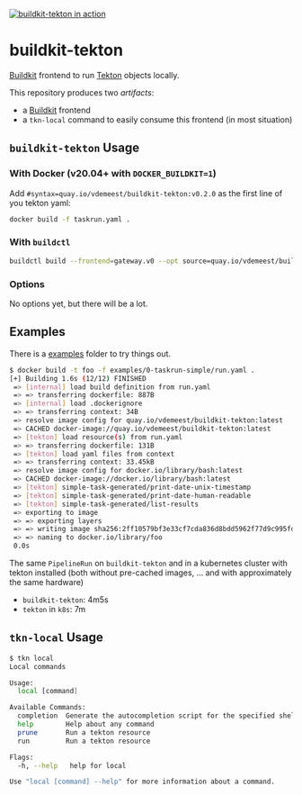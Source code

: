 [![buildkit-tekton in action](https://asciinema.org/a/469475.svg)](https://asciinema.org/a/469475)

# buildkit-tekton

[Buildkit](https://github.com/moby/buildkit) frontend to run
[Tekton](https://tekton.dev) objects locally.

This repository produces two *artifacts*:
- a [Buildkit](https://github.com/moby/buildkit) frontend
- a `tkn-local` command to easily consume this frontend (in most situation)

## `buildkit-tekton` Usage

### With Docker (v20.04+ with `DOCKER_BUILDKIT=1`)

Add `#syntax=quay.io/vdemeest/buildkit-tekton:v0.2.0` as the first
line of you tekton yaml:

```bash
docker build -f taskrun.yaml .
```

### With `buildctl`

```bash
buildctl build --frontend=gateway.v0 --opt source=quay.io/vdemeest/buildkit-tekton:v0.2.0 --local context=. --opt-filename=pipelienrun.yaml --local dockerfile=.
```

### Options

No options yet, but there will be a lot.

## Examples

There is a [examples](./examples) folder to try things out.

```bash
$ docker build -t foo -f examples/0-taskrun-simple/run.yaml .
[+] Building 1.6s (12/12) FINISHED
 => [internal] load build definition from run.yaml                                0.0s
 => => transferring dockerfile: 887B                                              0.0s
 => [internal] load .dockerignore                                                 0.0s
 => => transferring context: 34B                                                  0.0s
 => resolve image config for quay.io/vdemeest/buildkit-tekton:latest              0.0s
 => CACHED docker-image://quay.io/vdemeest/buildkit-tekton:latest                 0.0s
 => [tekton] load resource(s) from run.yaml                                       0.0s
 => => transferring dockerfile: 131B                                              0.0s
 => [tekton] load yaml files from context                                         0.0s
 => => transferring context: 33.45kB                                              0.0s
 => resolve image config for docker.io/library/bash:latest                        0.0s
 => CACHED docker-image://docker.io/library/bash:latest                           0.0s
 => [tekton] simple-task-generated/print-date-unix-timestamp                      0.4s
 => [tekton] simple-task-generated/print-date-human-readable                      0.3s
 => [tekton] simple-task-generated/list-results                                   0.3s
 => exporting to image                                                            0.0s
 => => exporting layers                                                           0.0s
 => => writing image sha256:2ff10579bf3e33cf7cda836d8bdd5962f77d9c995fd342bf3b9e  0.0s
 => => naming to docker.io/library/foo
 0.0s
 ```

The same `PipelineRun` on `buildkit-tekton` and in a kubernetes
cluster with tekton installed (both without pre-cached images, … and
with approximately the same hardware)
- `buildkit-tekton`: 4m5s
- `tekton` in `k8s`: 7m

## `tkn-local` Usage

```bash
$ tkn local
Local commands

Usage:
  local [command]

Available Commands:
  completion  Generate the autocompletion script for the specified shell
  help        Help about any command
  prune       Run a tekton resource
  run         Run a tekton resource

Flags:
  -h, --help   help for local

Use "local [command] --help" for more information about a command.
```
